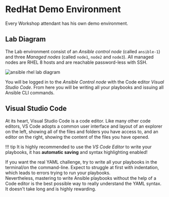 # RedHat Demo Environment

Every Workshop attendant has his own demo environment.

## Lab Diagram

The Lab environment consist of an *Ansible control node* (called `ansible-1`) and three *Managed nodes* (called `node1`, `node2` and `node3`). All managed nodes are RHEL 8 hosts and are reachable password-less with SSH.

![ansible rhel lab diagram](rhel_lab_diagram.png)

You will be logged in to the *Ansible Control node* with the Code editor *Visual Studio Code*. From here you will be writing all your playbooks and issuing all Ansible CLI commands.

## Visual Studio Code

At its heart, Visual Studio Code is a code editor. Like many other code editors, VS Code adopts a common user interface and layout of an explorer on the left, showing all of the files and folders you have access to, and an editor on the right, showing the content of the files you have opened.

!!! tip
    It is highly recommended to use the *VS Code Editor* to write your playbooks, it has **automatic saving** and syntax highlighting enabled!

If you want the real YAML challenge, try to write all your playbooks in the terminal/on the command-line. Expect to struggle at first with indentation, which leads to errors trying to run your playbooks.  
Nevertheless, mastering to write Ansible playbooks without the help of a Code editor is the best possible way to really understand the YAML syntax. It doesn't take long and is highly rewarding.
